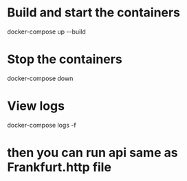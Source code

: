 

# Build and start the containers
docker-compose up --build

# Stop the containers
docker-compose down

# View logs
docker-compose logs -f 

# then you can run api same as Frankfurt.http file